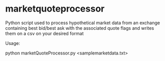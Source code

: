 # marketquoteprocessor
Python script used to process hypothetical market data from an exchange containing best bid/best ask with the associated quote flags and writes them on a csv on your desired format

Usage:

python marketQuoteProcessor.py <samplemarketdata.txt>

